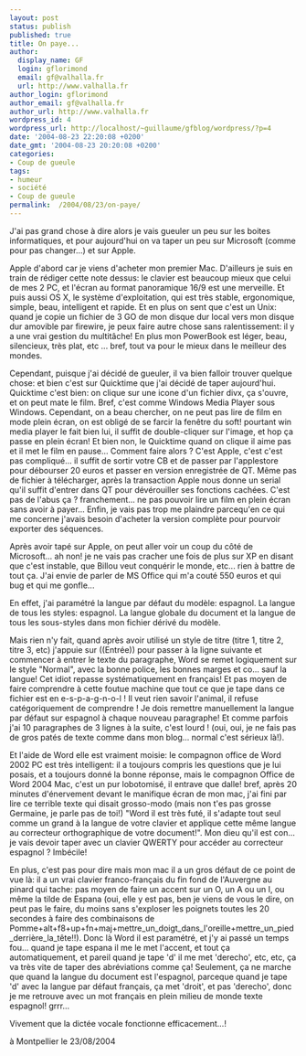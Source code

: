 ```yaml
---
layout: post
status: publish
published: true
title: On paye...
author:
  display_name: GF
  login: gflorimond
  email: gf@valhalla.fr
  url: http://www.valhalla.fr
author_login: gflorimond
author_email: gf@valhalla.fr
author_url: http://www.valhalla.fr
wordpress_id: 4
wordpress_url: http://localhost/~guillaume/gfblog/wordpress/?p=4
date: '2004-08-23 22:20:08 +0200'
date_gmt: '2004-08-23 20:20:08 +0200'
categories:
- Coup de gueule
tags:
- humeur
- société
- Coup de gueule
permalink:  /2004/08/23/on-paye/
---
```

<p>J'ai pas grand chose &agrave; dire alors je vais gueuler un peu sur les boites informatiques, et pour aujourd'hui on va taper un peu sur Microsoft (comme pour pas changer...) et sur Apple. </p>
<p> Apple d'abord car je viens d'acheter mon premier Mac. D'ailleurs je suis en train de r&eacute;diger cette note dessus: le clavier est beaucoup mieux que celui de mes 2 PC, et l'&eacute;cran au format panoramique 16/9 est une merveille. Et puis aussi OS X, le syst&egrave;me d'exploitation, qui est tr&egrave;s stable, ergonomique, simple, beau, intelligent et rapide. Et en plus on sent que c'est un Unix: quand je copie un fichier de 3 GO de mon disque dur local vers mon disque dur amovible par firewire, je peux faire autre chose sans ralentissement: il y a une vrai gestion du multit&acirc;che! En plus mon PowerBook est l&eacute;ger, beau, silencieux, tr&egrave;s plat, etc ... bref, tout va pour le mieux dans le meilleur des mondes. </p>
<p>    Cependant, puisque j'ai d&eacute;cid&eacute; de gueuler, il va bien falloir trouver quelque chose: et bien c'est sur Quicktime que j'ai d&eacute;cid&eacute; de taper aujourd'hui. Quicktime c'est bien: on clique sur une icone d'un fichier divx, &ccedil;a s'ouvre, et on peut mate le film. Bref, c'est comme Windows Media Player sous Windows. Cependant, on a beau chercher, on ne peut pas lire de film en mode plein &eacute;cran, on est oblig&eacute; de se farcir la fen&ecirc;tre du soft! pourtant win media player le fait bien lui, il suffit de double-cliquer sur l'image, et hop &ccedil;a passe en plein &eacute;cran! Et bien non, le Quicktime quand on clique il aime pas et il met le film en pause... Comment faire alors ? C'est Apple, c'est c'est pas compliqu&eacute;... il suffit de sortir votre CB et de passer par l'applestore pour d&eacute;bourser 20 euros et passer en version enregistr&eacute;e de QT. M&ecirc;me pas de fichier &agrave; t&eacute;l&eacute;charger, apr&egrave;s la transaction Apple nous donne un serial qu'il suffit d'entrer dans QT pour d&eacute;v&eacute;rouiller ses fonctions cach&eacute;es. C'est pas de l'abus &ccedil;a ? franchement... ne pas pouvoir lire un film en plein &eacute;cran sans avoir &agrave; payer... Enfin, je vais pas trop me plaindre parcequ'en ce qui me concerne j'avais besoin d'acheter la version compl&egrave;te pour pourvoir exporter des s&eacute;quences. </p>
<p> Apr&egrave;s avoir tap&eacute; sur Apple, on peut aller voir un coup du c&ocirc;t&eacute; de Microsoft... ah non! je ne vais pas cracher une fois de plus sur XP en disant que c'est instable, que Billou veut conqu&eacute;rir le monde, etc... rien &agrave; battre de tout &ccedil;a. J'ai envie de parler de MS Office qui m'a cout&eacute; 550 euros et qui bug et qui me gonfle... </p>
<p>En effet, j'ai param&eacute;tr&eacute; la langue par d&eacute;faut du mod&egrave;le: espagnol. La langue de tous les styles: espagnol. La langue globale du document et la langue de tous les sous-styles dans mon fichier d&eacute;riv&eacute; du mod&egrave;le. </p>
<p>    Mais rien n'y fait, quand apr&egrave;s avoir utilis&eacute; un style de titre (titre 1, titre 2, titre 3, etc) j'appuie sur ((Entr&eacute;e)) pour passer &agrave; la ligne suivante et commencer &agrave; entrer le texte du paragraphe, Word se remet logiquement sur le style &quot;Normal&quot;, avec la bonne police, les bonnes marges et co... sauf la langue! Cet idiot repasse syst&eacute;matiquement en fran&ccedil;ais! Et pas moyen de faire comprendre &agrave; cette foutue machine que tout ce que je tape dans ce fichier est en e-s-p-a-g-n-o-l ! Il veut rien savoir l'animal, il refuse cat&eacute;goriquement de comprendre ! Je dois remettre manuellement la langue par d&eacute;faut sur espagnol &agrave; chaque nouveau paragraphe! Et comme parfois j'ai 10 paragraphes de 3 lignes &agrave; la suite, c'est lourd ! (oui, oui, je ne fais pas de gros pat&eacute;s de texte comme dans mon blog... normal c'est s&eacute;rieux l&agrave;!). </p>
<p>    Et l'aide de Word elle est vraiment moisie: le compagnon office de Word 2002 PC est tr&egrave;s intelligent: il a toujours compris les questions que je lui posais, et a toujours donn&eacute; la bonne r&eacute;ponse, mais le compagnon Office de Word 2004 Mac, c'est un pur lobotomis&eacute;, il entrave que dalle! bref, apr&egrave;s 20 minutes d'&eacute;nervement devant le manifique &eacute;cran de mon mac, j'ai fini par lire ce terrible texte qui disait grosso-modo (mais non t'es pas grosse Germaine, je parle pas de toi!) &quot;Word il est tr&egrave;s fut&eacute;, il s'adapte tout seul comme un grand &agrave; la langue de votre clavier et applique cette m&ecirc;me langue au correcteur orthographique de votre document!&quot;. Mon dieu qu'il est con... je vais devoir taper avec un clavier QWERTY pour acc&eacute;der au correcteur espagnol ? Imb&eacute;cile!</p>
<p>    En plus, c'est pas pour dire mais mon mac il a un gros d&eacute;faut de ce point de vue l&agrave;: il a un vrai clavier franco-fran&ccedil;ais du fin fond de l'Auvergne au pinard qui tache: pas moyen de faire un accent sur un O, un A ou un I, ou m&ecirc;me la tilde de Espana (oui, elle y est pas, ben je viens de vous le dire, on peut pas le faire, du moins sans s'exploser les poignets toutes les 20 secondes &agrave; faire des combinaisons de Pomme+alt+f8+up+fn+maj+mettre_un_doigt_dans_l'oreille+mettre_un_pied_derri&egrave;re_la_t&ecirc;te!!). Donc l&agrave; Word il est param&eacute;tr&eacute;, et j'y ai pass&eacute; un temps fou... quand je tape espana il me le met l'accent, et tout &ccedil;a automatiquement, et pareil quand je tape 'd' il me met 'derecho', etc, etc, &ccedil;a va tr&egrave;s vite de taper des abr&eacute;viations comme &ccedil;a! Seulement, &ccedil;a ne marche que quand la langue du document est l'espagnol, parceque quand je tape 'd' avec la langue par d&eacute;faut fran&ccedil;ais, &ccedil;a met 'droit', et pas 'derecho', donc je me retrouve avec un mot fran&ccedil;ais en plein milieu de monde texte espagnol! grrr... </p>
<p> Vivement que la dict&eacute;e vocale fonctionne efficacement...!</p>
<p>
&agrave; Montpellier le 23/08/2004</p>
